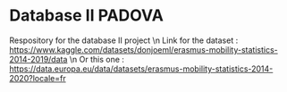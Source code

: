 # Database II PADOVA
Respository for the database II project \n
Link for the dataset : https://www.kaggle.com/datasets/donjoeml/erasmus-mobility-statistics-2014-2019/data \n
Or this one : https://data.europa.eu/data/datasets/erasmus-mobility-statistics-2014-2020?locale=fr
